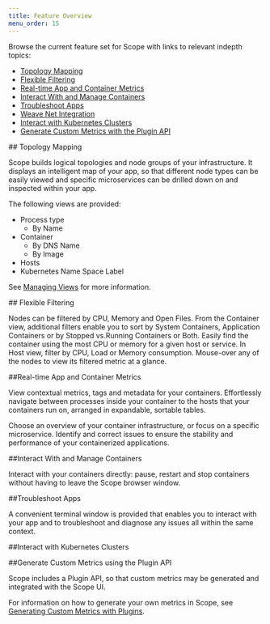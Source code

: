 ```yaml
---
title: Feature Overview
menu_order: 15
---
```


Browse the current feature set for Scope with links to relevant indepth topics: 

 * [Topology Mapping](#topology-mapping)
 * [Flexible Filtering](#flexible-filtering)
 * [Real-time App and Container Metrics](#real-time-app-and-container-metrics)
 * [Interact With and Manage Containers](#interact-with-and-manage-containers)
 * [Troubleshoot Apps](#troubleshoot-apps)
 * [Weave Net Integration](#weave-net-integration)
 * [Interact with Kubernetes Clusters](#interact-with-kubernetes-clusters)
 * [Generate Custom Metrics with the Plugin API](#generate-custom-metrics-using-the-plugin-api)


##<a name="topology-mapping"></a> Topology Mapping

Scope builds logical topologies and node groups of your infrastructure. It displays an intelligent map of your app, so that different node types can be easily viewed and specific microservices can be drilled down on and inspected within your app.  

The following views are provided:

* Process type
  * By Name
* Container
  * By DNS Name
  * By Image
* Hosts
* Kubernetes Name Space Label

See [Managing Views](/site/manage-views.md) for more information. 

##<a name="flexible-view-filtering"></a> Flexible Filtering

Nodes can be filtered by CPU, Memory and Open Files. From the Container view, additional filters enable you to sort by System Containers, Application Containers or by Stopped vs.Running Containers or Both. Easily find the container using the most CPU or memory for a given host or service. In Host view, filter by CPU, Load or Memory consumption. Mouse-over any of the nodes to view its filtered metric at a glance. 

##<a name="real-time-app-and-container-metrics"></a>Real-time App and Container Metrics

View contextual metrics, tags and metadata for your containers.  Effortlessly navigate between processes inside your container to the hosts that your containers run on, arranged in expandable, sortable tables.  

Choose an overview of your container infrastructure, or focus on a specific microservice. Identify and correct issues to ensure the stability and performance of your containerized applications.

##<a name="interact-with-and-manage-containers"></a>Interact With and Manage Containers

Interact with your containers directly: pause, restart and stop containers without having to leave the Scope browser window.

##<a name="troubleshoot-apps"></a>Troubleshoot Apps

A convenient terminal window is provided that enables you to interact with your app and to troubleshoot and diagnose any issues all within the same context. 

##<a name="interact-with-kubernetes-clusters"></a>Interact with Kubernetes Clusters


##<a name="generate-custom-metrics-using-the-plugin-api"></a>Generate Custom Metrics using the Plugin API

Scope includes a Plugin API, so that custom metrics may be generated and integrated with the Scope UI. 

For information on how to generate your own metrics in Scope, see [Generating Custom Metrics with Plugins](/site/scope-plugins.md).
